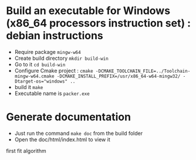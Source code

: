 # Build an executable for Windows (x86_64 processors instruction set) : debian instructions

 * Require package `mingw-w64`
 * Create build directory `mkdir build-win`
 * Go to it `cd build-win`
 * Configure Cmake project : `cmake -DCMAKE_TOOLCHAIN_FILE=../Toolchain-mingw-w64.cmake -DCMAKE_INSTALL_PREFIX=/usr/x86_64-w64-mingw32/ -Dtarget-os="windows" ..`
 * build it `make`
 * Executable name is `packer.exe`

# Generate documentation

 * Just run the command `make doc` from the build folder
 * Open the doc/html/index.html to view it
 
 
 first fit algorithm